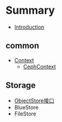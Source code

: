 # Summary

* [Introduction](README.md)

## common

* [Context](common/cephcontext.md)
  * [CephContext](common/cephcontext/cephcontext.md)

## Storage

* [ObjectStore接口](chapter1/objectstorejie-kou.md)
* BlueStore
* FileStore

